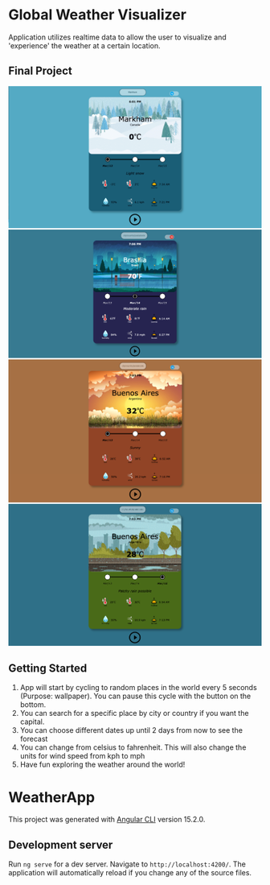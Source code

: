 # Global Weather Visualizer

Application utilizes realtime data to allow the user to visualize and 'experience' the weather at a certain location.

## Final Project

![Desktop View for when a user searches a location and it is snowing](https://github.com/joevalook/globalWeatherApp/blob/main/src/assets/githubPics/MarkhamCold.png?raw=true)
![Desktop View for Brasilia where it is raining](https://github.com/joevalook/globalWeatherApp/blob/main/src/assets/githubPics/BrasiliaRain.png?raw=true)
![Desktop view for Buenos on today's date](https://github.com/joevalook/globalWeatherApp/blob/main/src/assets/githubPics/BuenosHot.png?raw=true)
![Desktop View for Buenos 2 days from now](https://github.com/joevalook/globalWeatherApp/blob/main/src/assets/githubPics/BuenosRain.png?raw=true)

## Getting Started


1. App will start by cycling to random places in the world every 5 seconds (Purpose: wallpaper). You can pause this cycle with the button on the bottom.
2. You can search for a specific place by city or country if you want the capital.
3. You can choose different dates up until 2 days from now to see the forecast 
4. You can change from celsius to fahrenheit. This will also change the units for wind speed from kph to mph
5. Have fun exploring the weather around the world!


# WeatherApp

This project was generated with [Angular CLI](https://github.com/angular/angular-cli) version 15.2.0.

## Development server

Run `ng serve` for a dev server. Navigate to `http://localhost:4200/`. The application will automatically reload if you change any of the source files.


